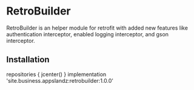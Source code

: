 # RetroBuilder
RetroBuilder is an helper module for retrofit with added new features like authentication interceptor, enabled logging interceptor, and gson interceptor. 

## Installation
repositories {
    jcenter()
}
implementation 'site.business.appslandz:retrobuilder:1.0.0'
